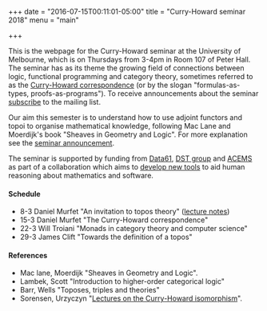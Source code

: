 +++
date = "2016-07-15T00:11:01-05:00"
title = "Curry-Howard seminar 2018"
menu = "main"

+++

This is the webpage for the Curry-Howard seminar at the University of Melbourne, which is on Thursdays from 3-4pm in Room 107 of Peter Hall. The seminar has as its theme the growing field of connections between logic, functional programming and category theory, sometimes referred to as the [Curry-Howard correspondence](https://en.wikipedia.org/wiki/Curry%E2%80%93Howard_correspondence) (or by the slogan "formulas-as-types, proofs-as-programs"). To receive announcements about the seminar [subscribe](http://www.tinyletter.com/dmurfet) to the mailing list. 

Our aim this semester is to understand how to use adjoint functors and topoi to organise mathematical knowledge, following Mac Lane and Moerdijk's book "Sheaves in Geometry and Logic". For more explanation see the [seminar announcement](http://therisingsea.org/notes/seminar-2018-sem1.pdf).

The seminar is supported by funding from [Data61](https://www.data61.csiro.au/), [DST group](https://www.dst.defence.gov.au/) and [ACEMS](https://acems.org.au/home) as part of a collaboration which aims to [develop new tools](http://therisingsea.org/notes/fmme.pdf) to aid human reasoning about mathematics and software.
  
#### Schedule

  * 8-3 Daniel Murfet "An invitation to topos theory" ([lecture notes](http://therisingsea.org/notes/ch2018-lecture1.pdf))
  * 15-3 Daniel Murfet "The Curry-Howard correspondence"
  * 22-3 Will Troiani "Monads in category theory and computer science"
  * 29-3 James Clift "Towards the definition of a topos"
  
#### References

  * Mac lane, Moerdijk "Sheaves in Geometry and Logic".
  * Lambek, Scott "Introduction to higher-order categorical logic"
  * Barr, Wells "Toposes, triples and theories" 
  * Sorensen, Urzyczyn "[Lectures on the Curry-Howard isomorphism](http://bookzz.org/s/?q=Lectures+on+the+Curry-Howard+Isomorphism&yearFrom=&yearTo=&language=&extension=&t=0)".
